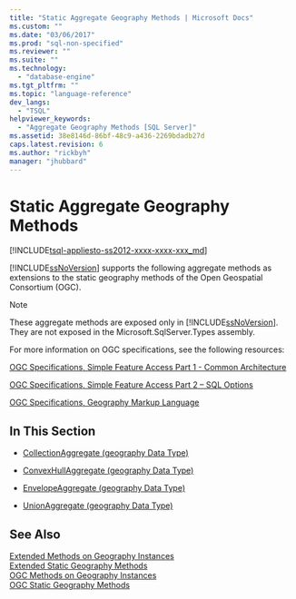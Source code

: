 ```yaml
---
title: "Static Aggregate Geography Methods | Microsoft Docs"
ms.custom: ""
ms.date: "03/06/2017"
ms.prod: "sql-non-specified"
ms.reviewer: ""
ms.suite: ""
ms.technology: 
  - "database-engine"
ms.tgt_pltfrm: ""
ms.topic: "language-reference"
dev_langs: 
  - "TSQL"
helpviewer_keywords: 
  - "Aggregate Geography Methods [SQL Server]"
ms.assetid: 38e8146d-86bf-48c9-a436-2269bdadb27d
caps.latest.revision: 6
ms.author: "rickbyh"
manager: "jhubbard"
---
```

# Static Aggregate Geography Methods
[!INCLUDE[tsql-appliesto-ss2012-xxxx-xxxx-xxx_md](../../../integration-services/system/stored-procedures/includes/tsql-appliesto-ss2012-xxxx-xxxx-xxx-md.md)]

  [!INCLUDE[ssNoVersion](../../../advanced-analytics/r-services/includes/ssnoversion-md.md)] supports the following aggregate methods as extensions to the static geography methods of the Open Geospatial Consortium (OGC).  
  
> [!NOTE]  
>  These aggregate methods are exposed only in [!INCLUDE[ssNoVersion](../../../advanced-analytics/r-services/includes/ssnoversion-md.md)]. They are not exposed in the Microsoft.SqlServer.Types assembly.  
  
 For more information on OGC specifications, see the following resources:  
  
 [OGC Specifications, Simple Feature Access Part 1 - Common Architecture](http://go.microsoft.com/fwlink/?LinkId=93627)  
  
 [OGC Specifications, Simple Feature Access Part 2 – SQL Options](http://go.microsoft.com/fwlink/?LinkId=93628)  
  
 [OGC Specifications, Geography Markup Language](http://go.microsoft.com/fwlink/?LinkId=93629)  
  
## In This Section  
  
-   [CollectionAggregate &#40;geography Data Type&#41;](../../../t-sql/data-types/collectionaggregate-geography-data-type.md)  
  
-   [ConvexHullAggregate &#40;geography Data Type&#41;](../../../t-sql/data-types/convexhullaggregate-geography-data-type.md)  
  
-   [EnvelopeAggregate &#40;geography Data Type&#41;](../../../t-sql/data-types/envelopeaggregate-geography-data-type.md)  
  
-   [UnionAggregate &#40;geography Data Type&#41;](../../../t-sql/data-types/unionaggregate-geography-data-type.md)  
  
## See Also  
 [Extended Methods on Geography Instances](../../../t-sql/data-types/extended-methods-on-geography-instances.md)   
 [Extended Static Geography Methods](../../../t-sql/data-types/extended-static-geography-methods.md)   
 [OGC Methods on Geography Instances](../../../t-sql/data-types/ogc-methods-on-geography-instances.md)   
 [OGC Static Geography Methods](../../../t-sql/data-types/ogc-static-geography-methods.md)  
  
  